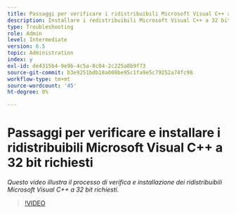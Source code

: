 ```yaml
---
title: Passaggi per verificare i ridistribuibili Microsoft Visual C++ a 32 bit richiesti
description: Installare i redistribuibili Microsoft Visual C++ a 32 bit.
type: Troubleshooting
role: Admin
level: Intermediate
version: 6.5
topic: Administration
index: y
exl-id: de4315b4-9e9b-4c5a-8c04-2c225a8b9f73
source-git-commit: b3e9251bdb18a008be95c1fa9e5c79252a74fc98
workflow-type: tm+mt
source-wordcount: '45'
ht-degree: 0%

---
```


# Passaggi per verificare e installare i ridistribuibili Microsoft Visual C++ a 32 bit richiesti

*Questo video illustra il processo di verifica e installazione dei ridistribuibili Microsoft Visual C++ a 32 bit richiesti.*

>[!VIDEO](https://video.tv.adobe.com/v/335520?quality=12&learn=on)
